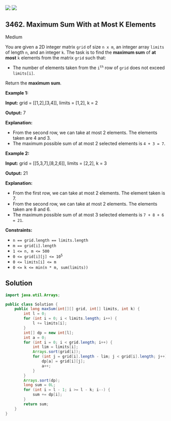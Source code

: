 [![](https://img.shields.io/github/stars/javadev/LeetCode-in-Java?label=Stars&style=flat-square)](https://github.com/javadev/LeetCode-in-Java)
[![](https://img.shields.io/github/forks/javadev/LeetCode-in-Java?label=Fork%20me%20on%20GitHub%20&style=flat-square)](https://github.com/javadev/LeetCode-in-Java/fork)

## 3462\. Maximum Sum With at Most K Elements

Medium

You are given a 2D integer matrix `grid` of size `n x m`, an integer array `limits` of length `n`, and an integer `k`. The task is to find the **maximum sum** of **at most** `k` elements from the matrix `grid` such that:

*   The number of elements taken from the <code>i<sup>th</sup></code> row of `grid` does not exceed `limits[i]`.
    

Return the **maximum sum**.

**Example 1:**

**Input:** grid = \[\[1,2],[3,4]], limits = [1,2], k = 2

**Output:** 7

**Explanation:**

*   From the second row, we can take at most 2 elements. The elements taken are 4 and 3.
*   The maximum possible sum of at most 2 selected elements is `4 + 3 = 7`.

**Example 2:**

**Input:** grid = \[\[5,3,7],[8,2,6]], limits = [2,2], k = 3

**Output:** 21

**Explanation:**

*   From the first row, we can take at most 2 elements. The element taken is 7.
*   From the second row, we can take at most 2 elements. The elements taken are 8 and 6.
*   The maximum possible sum of at most 3 selected elements is `7 + 8 + 6 = 21`.

**Constraints:**

*   `n == grid.length == limits.length`
*   `m == grid[i].length`
*   `1 <= n, m <= 500`
*   <code>0 <= grid[i][j] <= 10<sup>5</sup></code>
*   `0 <= limits[i] <= m`
*   `0 <= k <= min(n * m, sum(limits))`

## Solution

```java
import java.util.Arrays;

public class Solution {
    public long maxSum(int[][] grid, int[] limits, int k) {
        int l = 0;
        for (int i = 0; i < limits.length; i++) {
            l += limits[i];
        }
        int[] dp = new int[l];
        int a = 0;
        for (int i = 0; i < grid.length; i++) {
            int lim = limits[i];
            Arrays.sort(grid[i]);
            for (int j = grid[i].length - lim; j < grid[i].length; j++) {
                dp[a] = grid[i][j];
                a++;
            }
        }
        Arrays.sort(dp);
        long sum = 0L;
        for (int i = l - 1; i >= l - k; i--) {
            sum += dp[i];
        }
        return sum;
    }
}
```